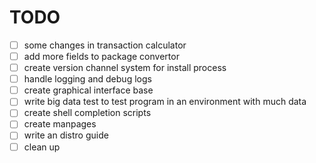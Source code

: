 # TODO

- [ ] some changes in transaction calculator
- [ ] add more fields to package convertor
- [ ] create version channel system for install process
- [ ] handle logging and debug logs
- [ ] create graphical interface base
- [ ] write big data test to test program in an environment with much data
- [ ] create shell completion scripts
- [ ] create manpages
- [ ] write an distro guide
- [ ] clean up
